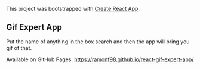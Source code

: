 This project was bootstrapped with [Create React App](https://github.com/facebook/create-react-app).

## Gif Expert App

Put the name of anything in the box search and then the app will bring you gif of that.

Available on GitHub Pages:
https://ramonf98.github.io/react-gif-expert-app/
